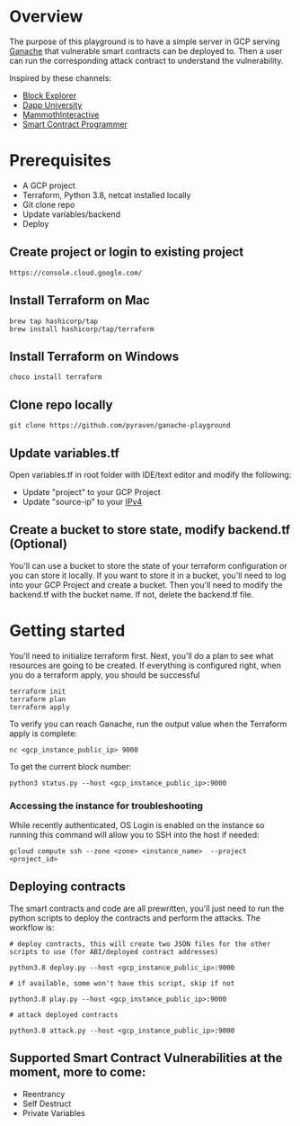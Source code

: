 # Overview

The purpose of this playground is to have a simple server in GCP serving [Ganache](https://github.com/trufflesuite/ganache) that vulnerable smart contracts can be deployed to. Then a user can run the corresponding attack contract to understand the vulnerability. 

Inspired by these channels:
* [Block Explorer](https://www.youtube.com/c/BlockExplorerMedia)
* [Dapp University](https://www.youtube.com/c/DappUniversity)
* [MammothInteractive](https://www.youtube.com/c/MammothInteractive)
* [Smart Contract Programmer](https://www.youtube.com/channel/UCJWh7F3AFyQ_x01VKzr9eyA)

# Prerequisites

* A GCP project
* Terraform, Python 3.8, netcat installed locally
* Git clone repo
* Update variables/backend
* Deploy


## Create project or login to existing project
```
https://console.cloud.google.com/
```

## Install Terraform on Mac
```
brew tap hashicorp/tap
brew install hashicorp/tap/terraform
```

## Install Terraform on Windows
```
choco install terraform
```

## Clone repo locally
```
git clone https://github.com/pyraven/ganache-playground
```

## Update variables.tf

Open variables.tf in root folder with IDE/text editor and modify the following:
* Update "project" to your GCP Project
* Update "source-ip" to your [IPv4](https://whatismyipaddress.com/)

## Create a bucket to store state, modify backend.tf (Optional)

You'll can use a bucket to store the state of your terraform configuration or you can store it locally. If you want to store it in a bucket, you'll need to log into your GCP Project and create a bucket. Then you'll need to modify the backend.tf with the bucket name. If not, delete the backend.tf file. 

# Getting started

You'll need to initialize terraform first. Next, you'll do a plan to see what resources are going to be created. If everything is configured right, when you do a terraform apply, you should be successful
```
terraform init
terraform plan
terraform apply
```

To verify you can reach Ganache, run the output value when the Terraform apply is complete:
```
nc <gcp_instance_public_ip> 9000
```

To get the current block number:
```
python3 status.py --host <gcp_instance_public_ip>:9000
```

### Accessing the instance for troubleshooting
While recently authenticated, OS Login is enabled on the instance so running this command will allow you to SSH into the host if needed:
```
gcloud compute ssh --zone <zone> <instance_name>  --project <project_id>
```

## Deploying contracts

The smart contracts and code are all prewritten, you'll just need to run the python scripts to deploy the contracts and perform the attacks. The workflow is:

```
# deploy contracts, this will create two JSON files for the other scripts to use (for ABI/deployed contract addresses)

python3.8 deploy.py --host <gcp_instance_public_ip>:9000

# if available, some won't have this script, skip if not

python3.8 play.py --host <gcp_instance_public_ip>:9000 

# attack deployed contracts

python3.8 attack.py --host <gcp_instance_public_ip>:9000
```

## Supported Smart Contract Vulnerabilities at the moment, more to come:
* Reentrancy
* Self Destruct
* Private Variables